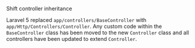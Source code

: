 Shift controller inheritance

Laravel 5 replaced `app/controllers/BaseController` with
`app/Http/Controllers/Controller`. Any custom code within the 
`BaseController` class has been moved to the new `Controller` class and
all controllers have been updated to extend `Controller`.
